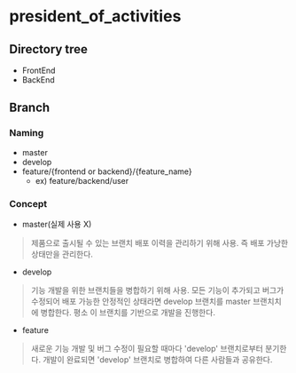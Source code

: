 # president_of_activities

## Directory tree
- FrontEnd
- BackEnd

## Branch
### Naming
- master
- develop
- feature/{frontend or backend}/{feature_name}
  - ex) feature/backend/user

### Concept
- master(실제 사용 X)
> 제품으로 출시될 수 있는 브랜치 배포 이력을 관리하기 위해 사용. 즉 배포 가낭한 상태만을 관리한다.

- develop
>  기능 개발을 위한 브랜치들을 병합하기 위해 사용. 모든 기능이 추가되고 버그가 수정되어 배포 가능한 안정적인 상태라면 develop 브랜치를 master 브랜치치에 병합한다. 평소 이 브랜치를 기반으로 개발을 진행한다.

- feature
> 새로운 기능 개발 및 버그 수정이 필요할 때마다 'develop' 브랜치로부터 분기한다. 개발이 완료되면 'develop' 브랜치로 병합하여 다른 사람들과 공유한다.
